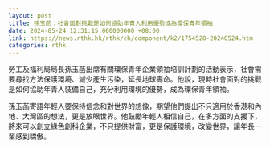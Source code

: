 ```yaml
---
layout: post
title: 孫玉菡：社會面對挑戰是如何協助年青人利用優勢成為環保青年領袖
date: 2024-05-24 12:31:15.000000000 +08:00
link: https://news.rthk.hk/rthk/ch/component/k2/1754520-20240524.htm
categories: rthk
---
```


勞工及福利局局長孫玉菡出席有關環保青年企業領袖培訓計劃的活動表示，社會需要尋找方法保護環境、減少產生污染，延長地球壽命。他說，現時社會面對的挑戰是如何協助年青人裝備自己，充分利用環境的優勢，成為環保青年領袖。

孫玉菡寄語年輕人要保持信念和對世界的想像，期望他們提出不只適用於香港和內地、大灣區的想法，更是放眼世界。他鼓勵年輕人相信自己，在多方面的支援下，將來可以創立綠色創科企業，不只提供財富，更是保護環境，改變世界，讓年長一輩感到驕傲。

